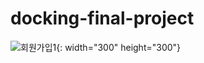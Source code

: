 # docking-final-project
![회원가입1](https://user-images.githubusercontent.com/80088918/141507977-bfd22590-af0f-4e9e-bca0-e1d4f1aa9581.gif){: width="300" height="300"}
